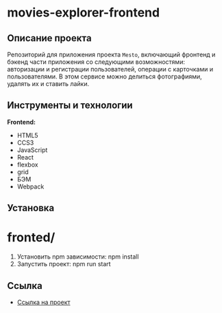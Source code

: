 # movies-explorer-frontend 
## Описание проекта
Репозиторий для приложения проекта `Mesto`, включающий фронтенд и бэкенд части приложения со следующими возможностями: авторизации и регистрации пользователей, операции с карточками и пользователями. В этом сервисе можно делиться фотографиями, удалять их и ставить лайки.

## Инструменты и технологии
**Frontend:**
  * HTML5
  * CCS3
  * JavaScript
  * React
  * flexbox
  * grid
  * БЭМ
  * Webpack

## Установка 

# fronted/
1. Установить npm зависимости: npm install
2. Запустить проект: npm run start

## Ссылка 
* [Ссылка на проект](https://movies.frantsuzskiy.ru/)